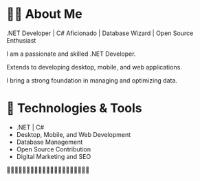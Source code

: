 # 👨‍💻 About Me
.NET Developer | C# Aficionado | Database Wizard | Open Source Enthusiast


I am a passionate and skilled .NET Developer.

Extends to developing desktop, mobile, and web applications.

I bring a strong foundation in managing and optimizing data.

# 🔧 Technologies & Tools
- .NET | C#
- Desktop, Mobile, and Web Development
- Database Management
- Open Source Contribution
- Digital Marketing and SEO

🚀👨‍💻✨🚀👨‍💻✨🚀👨‍💻✨🚀👨‍💻✨🚀👨‍💻✨🚀
